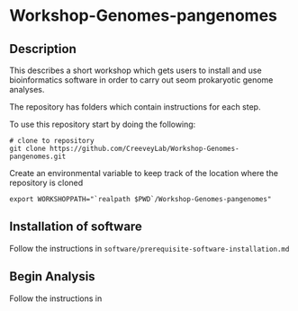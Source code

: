 # Workshop-Genomes-pangenomes

## Description

This describes a short workshop which gets users to install and use bioinformatics software in order to carry out seom prokaryotic genome analyses.

The repository has folders which contain instructions for each step.

To use this repository start by doing the following:

```
# clone to repository
git clone https://github.com/CreeveyLab/Workshop-Genomes-pangenomes.git

```

Create an environmental variable to keep track of the location where the repository is cloned

```
export WORKSHOPPATH="`realpath $PWD`/Workshop-Genomes-pangenomes"
```

## Installation of software

Follow the instructions in `software/prerequisite-software-installation.md`

## Begin Analysis

Follow the instructions in 